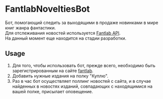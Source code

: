 # FantlabNoveltiesBot
Бот, помогающий следить за выходящими в продаже новинками в мире книг жанра фантастики.  
Для отслеживания новостей используется [Fantlab API](https://github.com/FantLab/FantLab-API).  
На данный момент еще находится на стадии разработки.

## Usage
1. Для того, чтобы использовать бот, прежде всего, необходимо быть зарегистрированным на сайте [fantlab](https://fantlab.ru).
2. Добавить нужные издания на полку "Куплю".
3. Раз в час бот осуществляет поллинг новостей с сайта, и в случае найденных в новостях изданий, совпадающих с находящимися на вашей полке, присылает оповещение.
